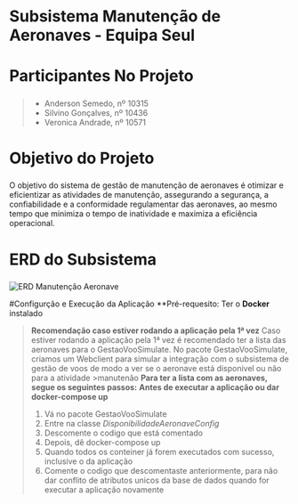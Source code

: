 # Subsistema Manutenção de Aeronaves - Equipa Seul <h1>

# Participantes No Projeto <h5>
>* Anderson Semedo, nº 10315
>* Silvino Gonçalves, nº 10436
>* Veronica Andrade, nº 10571

# Objetivo do Projeto <h5>
O objetivo do sistema de gestão de manutenção de aeronaves é otimizar e eficientizar as atividades 
de manutenção, assegurando a segurança, a confiabilidade e a conformidade regulamentar das 
aeronaves, ao mesmo tempo que minimiza o tempo de inatividade e maximiza a eficiência 
operacional.

# ERD do Subsistema <h5>
![ERD Manutenção Aeronave](https://github.com/andsemedo/manutenao_aeronaves/assets/84507074/d8b81ccd-4c42-4790-89d4-8a798de79562)

#Configurção e Execução da Aplicação
**Pré-requesito: Ter o **Docker** instalado

>**Recomendação caso estiver rodando a aplicação pela 1ª vez**
>Caso estiver rodando a aplicação pela 1ª vez é recomendado ter a lista das aeronaves para o GestaoVooSimulate.
>No pacote GestaoVooSimulate, criamos um Webclient para simular a integração com o subsistema de gestão de voos de modo a ver se o aeronave está disponivel ou não para a atividade >manutenão
>**Para ter a lista com as aeronaves, segue os seguintes passos:**
>**Antes de executar a aplicação ou dar docker-compose up**
>1. Vá no pacote GestaoVooSimulate
>2. Entre na classe *DisponibilidadeAeronaveConfig*
>3. Descomente o codigo que está comentado
>4. Depois, dê docker-compose up
>5. Quando todos os conteiner já forem executados com sucesso, inclusive o da aplicação
>6. Comente o codigo que descomentaste anteriormente, para não dar conflito de atributos unicos da base de dados quando for executar a aplicação novamente


